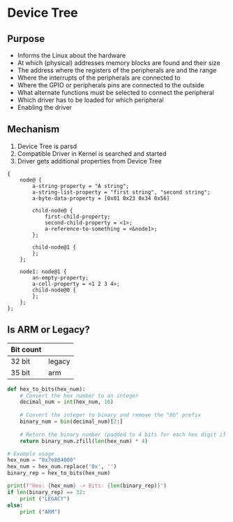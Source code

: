 # Device Tree

## Purpose

- Informs the Linux about the hardware
- At which (physical) addresses memory blocks are found and their size
- The address where the registers of the peripherals are and the range
- Where the interrupts of the peripherals are connected to
- Where the GPIO or peripherals pins are connected to the outside
- What alternate functions must be selected to connect the peripheral
- Which driver has to be loaded for which peripheral
- Enabling the driver

## Mechanism

1. Device Tree is parsd
2. Compatible Driver in Kernel is searched and started
3. Driver gets additional properties from Device Tree


```dtb
{
	node@ {
		a-string-property = "A string";
		a-string-list-property = "first string", "second string";
		a-byte-data-property = [0x01 0x23 0x34 0x56]

		child-node@ {
			first-child-property;
			second-child-property = <1>;
			a-reference-to-something = <&node1>;
		};

		child-node@1 {
		};
	};

	node1: node@1 {
		an-empty-property;
		a-cell-property = <1 2 3 4>;
		child-node@0 {
		};
	};
};
```


## Is ARM or Legacy?

| Bit count | |
|-----------|-|
| 32 bit | legacy |
| 35 bit | arm |

```python
def hex_to_bits(hex_num):
    # Convert the hex number to an integer
    decimal_num = int(hex_num, 16)
    
    # Convert the integer to binary and remove the "0b" prefix
    binary_num = bin(decimal_num)[2:]
    
    # Return the binary number (padded to 4 bits for each hex digit if needed)
    return binary_num.zfill(len(hex_num) * 4)

# Example usage
hex_num = "0x7e804000"
hex_num = hex_num.replace('0x', '')
binary_rep = hex_to_bits(hex_num)

print(f"Hex: {hex_num} -> Bits: {len(binary_rep)}")
if len(binary_rep) == 32:
	print ("LEGACY")
else:
	print ("ARM")
```